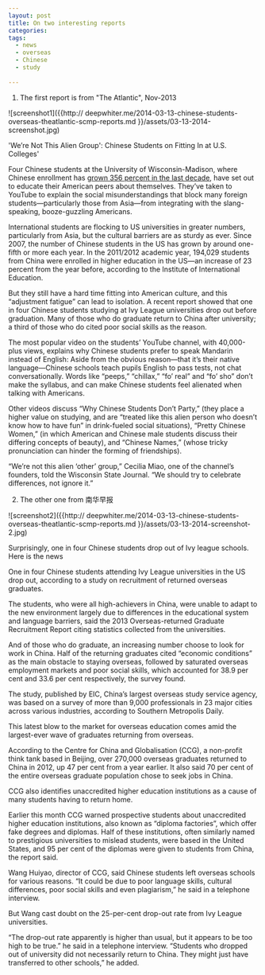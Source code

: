 ```yaml
---
layout: post
title: On two interesting reports
categories: 
tags:
  - news
  - overseas
  - Chinese
  - study
  
---
```



1. The first report is from "The Atlantic", Nov-2013


![screenshot1]({{http:// deepwhiter.me/2014-03-13-chinese-students-overseas-theatlantic-scmp-reports.md }}/assets/03-13-2014-screenshot.jpg)


'We’re Not This Alien Group': Chinese Students on Fitting In at U.S. Colleges'

Four Chinese students at the University of Wisconsin-Madison, where Chinese enrollment has [grown 356 percent in the last decade](http://host.madison.com/wsj/news/local/education/university/chinese-students-at-uw-madison-take-to-youtube-to-explain/article_24c670a6-d906-5327-89be-e3414d5107c8.html), have set out to educate their American peers about themselves. They’ve taken to YouTube to explain the social misunderstandings that block many foreign students—particularly those from Asia—from integrating with the slang-speaking, booze-guzzling Americans.

International students are flocking to US universities in greater numbers, particularly from Asia, but the cultural barriers are as sturdy as ever. Since 2007, the number of Chinese students in the US has grown by around one-fifth or more each year. In the 2011/2012 academic year, 194,029 students from China were enrolled in higher education in the US—an increase of 23 percent from the year before, according to the Institute of International Education.
 
But they still have a hard time fitting into American culture, and this “adjustment fatigue” can lead to isolation. A recent report showed that one in four Chinese students studying at Ivy League universities drop out before graduation. Many of those who do graduate return to China after university; a third of those who do cited poor social skills as the reason.
 
The most popular video on the students’ YouTube channel, with 40,000-plus views, explains why Chinese students prefer to speak Mandarin instead of English: Aside from the obvious reason—that it’s their native language—Chinese schools teach pupils English to pass tests, not chat conversationally. Words like “peeps,” “chillax,” “fo’ real” and “fo’ sho” don’t make the syllabus, and can make Chinese students feel alienated when talking with Americans.


Other videos discuss “Why Chinese Students Don’t Party,” (they place a higher value on studying, and are “treated like this alien person who doesn’t know how to have fun” in drink-fueled social situations), “Pretty Chinese Women,” (in which American and Chinese male students discuss their differing concepts of beauty), and “Chinese Names,” (whose tricky pronunciation can hinder the forming of friendships).
 
“We’re not this alien ‘other’ group,” Cecilia Miao, one of the channel’s founders, told the Wisconsin State Journal. “We should try to celebrate differences, not ignore it.”




2. The other one from 南华早报

![screenshot2]({{http:// deepwhiter.me/2014-03-13-chinese-students-overseas-theatlantic-scmp-reports.md }}/assets/03-13-2014-screenshot-2.jpg)


Surprisingly, one in four Chinese students drop out of Ivy league schools. Here is the news

One in four Chinese students attending Ivy League universities in the US drop out, according to a study on recruitment of returned overseas graduates.

The students, who were all high-achievers in China, were unable to adapt to the new environment largely due to differences in the educational system and language barriers, said the 2013 Overseas-returned Graduate Recruitment Report citing statistics collected from the universities.

And of those who do graduate, an increasing number choose to look for work in China. Half of the returning graduates cited “economic conditions” as the main obstacle to staying overseas, followed by saturated overseas employment markets and poor social skills, which accounted for 38.9 per cent and 33.6 per cent respectively, the survey found.

The study, published by EIC, China’s largest overseas study service agency, was based on a survey of more than 9,000 professionals in 23 major cities across various industries, according to Southern Metropolis Daily. 

This latest blow to the market for overseas education comes amid the largest-ever wave of graduates returning from overseas.

According to the Centre for China and Globalisation (CCG), a non-profit think tank based in Beijing, over 270,000 overseas graduates returned to China in 2012, up 47 per cent from a year earlier. It also said 70 per cent of the entire overseas graduate population chose to seek jobs in China.  

CCG also identifies unaccredited higher education institutions as a cause of many students having to return home.

Earlier this month CCG warned prospective students about unaccredited higher education institutions, also known as “diploma factories”, which offer fake degrees and diplomas. Half of these institutions, often similarly named to prestigious universities to mislead students, were based in the United States, and 95 per cent of the diplomas were given to students from China, the report said.

Wang Huiyao, director of CCG, said Chinese students left overseas schools for various reasons. “It could be due to poor language skills, cultural differences, poor social skills and even plagiarism,” he said in a telephone interview.

But Wang cast doubt on the 25-per-cent drop-out rate from Ivy League universities.

“The drop-out rate apparently is higher than usual, but it appears to be too high to be true.” he said in a telephone interview. “Students who dropped out of university did not necessarily return to China. They might just have transferred to other schools,” he added.